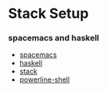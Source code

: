 # Stack Setup

### spacemacs and haskell

* [spacemacs](https://github.com/syl20bnr/spacemacs/)
* [haskell](http://www.haskell.org/)
* [stack](https://github.com/commercialhaskell/stack/)
* [powerline-shell](https://github.com/milkbikis/powerline-shell/)

